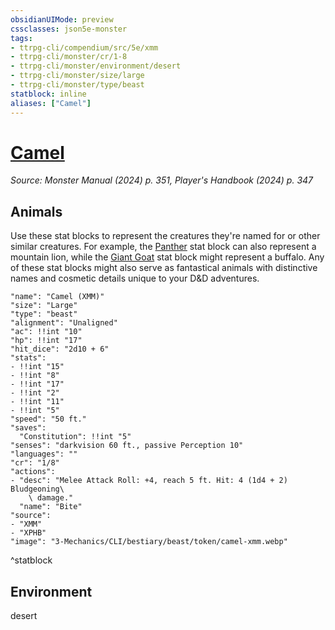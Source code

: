 ```yaml
---
obsidianUIMode: preview
cssclasses: json5e-monster
tags:
- ttrpg-cli/compendium/src/5e/xmm
- ttrpg-cli/monster/cr/1-8
- ttrpg-cli/monster/environment/desert
- ttrpg-cli/monster/size/large
- ttrpg-cli/monster/type/beast
statblock: inline
aliases: ["Camel"]
---
```

# [Camel](3-Mechanics\CLI\bestiary\beast/camel-xmm.md)
*Source: Monster Manual (2024) p. 351, Player's Handbook (2024) p. 347*  

## Animals

Use these stat blocks to represent the creatures they're named for or other similar creatures. For example, the [Panther](3-Mechanics/CLI/bestiary/beast/panther-xmm.md) stat block can also represent a mountain lion, while the [Giant Goat](3-Mechanics/CLI/bestiary/beast/giant-goat-xmm.md) stat block might represent a buffalo. Any of these stat blocks might also serve as fantastical animals with distinctive names and cosmetic details unique to your D&D adventures.

```statblock
"name": "Camel (XMM)"
"size": "Large"
"type": "beast"
"alignment": "Unaligned"
"ac": !!int "10"
"hp": !!int "17"
"hit_dice": "2d10 + 6"
"stats":
- !!int "15"
- !!int "8"
- !!int "17"
- !!int "2"
- !!int "11"
- !!int "5"
"speed": "50 ft."
"saves":
  "Constitution": !!int "5"
"senses": "darkvision 60 ft., passive Perception 10"
"languages": ""
"cr": "1/8"
"actions":
- "desc": "Melee Attack Roll: +4, reach 5 ft. Hit: 4 (1d4 + 2) Bludgeoning\
    \ damage."
  "name": "Bite"
"source":
- "XMM"
- "XPHB"
"image": "3-Mechanics/CLI/bestiary/beast/token/camel-xmm.webp"
```
^statblock

## Environment

desert